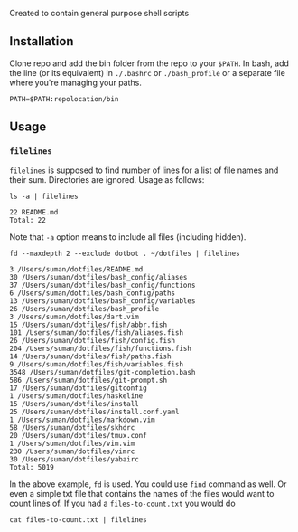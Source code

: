 Created to contain general purpose shell scripts

## Installation

Clone repo and add the bin folder from the repo to your `$PATH`.
In bash, add the line (or its equivalent) in `./.bashrc` or
`./bash_profile` or a separate file where you're managing your paths.

```
PATH=$PATH:repolocation/bin
```

## Usage

### `filelines`

`filelines` is supposed to find number of lines for a list of
file names and their sum. Directories are ignored. Usage as follows:

```
ls -a | filelines 

22 README.md
Total: 22
```
Note that `-a` option means to include all files (including hidden).

```
fd --maxdepth 2 --exclude dotbot . ~/dotfiles | filelines

3 /Users/suman/dotfiles/README.md
30 /Users/suman/dotfiles/bash_config/aliases
37 /Users/suman/dotfiles/bash_config/functions
6 /Users/suman/dotfiles/bash_config/paths
13 /Users/suman/dotfiles/bash_config/variables
26 /Users/suman/dotfiles/bash_profile
3 /Users/suman/dotfiles/dart.vim
15 /Users/suman/dotfiles/fish/abbr.fish
101 /Users/suman/dotfiles/fish/aliases.fish
26 /Users/suman/dotfiles/fish/config.fish
204 /Users/suman/dotfiles/fish/functions.fish
14 /Users/suman/dotfiles/fish/paths.fish
9 /Users/suman/dotfiles/fish/variables.fish
3548 /Users/suman/dotfiles/git-completion.bash
586 /Users/suman/dotfiles/git-prompt.sh
17 /Users/suman/dotfiles/gitconfig
1 /Users/suman/dotfiles/haskeline
15 /Users/suman/dotfiles/install
25 /Users/suman/dotfiles/install.conf.yaml
1 /Users/suman/dotfiles/markdown.vim
58 /Users/suman/dotfiles/skhdrc
20 /Users/suman/dotfiles/tmux.conf
1 /Users/suman/dotfiles/vim.vim
230 /Users/suman/dotfiles/vimrc
30 /Users/suman/dotfiles/yabairc
Total: 5019
```
In the above example, `fd` is used. You could use
`find` command as well. Or even a simple txt file that contains the
names of the files would want to count lines of. If you had a
`files-to-count.txt` you would do
```
cat files-to-count.txt | filelines
```
